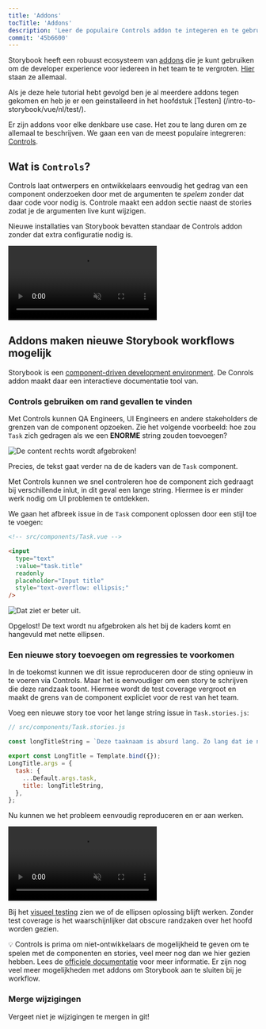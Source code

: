 ```yaml
---
title: 'Addons'
tocTitle: 'Addons'
description: 'Leer de populaire Controls addon te integeren en te gebruiken'
commit: '45b6600'
---
```

Storybook heeft een robuust ecosysteem van [addons](https://storybook.js.org/docs/vue/configure/storybook-addons) die je kunt gebruiken om de developer experience voor iedereen in het team te te vergroten. [Hier](https://storybook.js.org/addons) staan ze allemaal. 

Als je deze hele tutorial hebt gevolgd ben je al meerdere addons tegen gekomen en heb je er een geinstalleerd in het hoofdstuk [Testen] (/intro-to-storybook/vue/nl/test/).

Er zijn addons voor elke denkbare use case. Het zou te lang duren om ze allemaal te beschrijven. We gaan een van de meest populaire integreren: [Controls](https://storybook.js.org/docs/vue/essentials/controls). 

## Wat is `Controls`?
Controls laat ontwerpers en ontwikkelaars eenvoudig het gedrag van een component onderzoeken door met de argumenten te _spelem_ zonder dat daar code voor nodig is. Controle maakt een addon sectie naast de stories zodat je de argumenten live kunt wijzigen. 

Nieuwe installaties van Storybook bevatten standaar de Controls addon zonder dat extra configuratie nodig is. 

<video autoPlay muted playsInline loop>
  <source
    src="/intro-to-storybook/controls-in-action.mp4"
    type="video/mp4"
  />
</video>

## Addons maken nieuwe Storybook workflows mogelijk
Storybook is een [component-driven development environment](https://www.componentdriven.org/). De Conrols addon maakt daar een interactieve documentatie tool van.

### Controls gebruiken om rand gevallen te vinden

Met Controls kunnen QA Engineers, UI Engineers en andere stakeholders de grenzen van de component opzoeken. Zie het volgende voorbeeld: hoe zou `Task` zich gedragen als we een **ENORME** string zouden toevoegen?

![De content rechts wordt afgebroken!](/intro-to-storybook/task-edge-case.png)

Precies, de tekst gaat verder na de de kaders van de `Task` component.

Met Controls kunnen we snel controleren hoe de component zich gedraagt bij verschillende inlut, in dit geval een lange string. Hiermee is er minder werk nodig om UI problemen te ontdekken.

We gaan het afbreek issue in de `Task` component oplossen door een stijl toe te voegen:

```html
<!-- src/components/Task.vue -->

<input
  type="text"
  :value="task.title"
  readonly
  placeholder="Input title"
  style="text-overflow: ellipsis;"
/>
```

![Dat ziet er beter uit.](/intro-to-storybook/edge-case-solved-with-controls.png)

Opgelost! De text wordt nu afgebroken als het bij de kaders komt en hangevuld met nette ellipsen. 

### Een nieuwe story toevoegen om regressies te voorkomen

In de toekomst kunnen we dit issue reproduceren door de sting opnieuw in te voeren via Controls. Maar het is eenvoudiger om een story te schrijven die deze randzaak toont. Hiermee wordt de test coverage vergroot en maakt de grens van de component expliciet voor de rest van het team.

Voeg een nieuwe story toe voor het lange string issue in `Task.stories.js`:

```js
// src/components/Task.stories.js

const longTitleString = `Deze taaknaam is absurd lang. Zo lang dat ie niet zal gaan passen in de toegestane ruimte. Wat zal er gebeuren? De tekst kan door de ster die een vastgezette taak vertegenwoordigt worden geschreven. Of hij kan afgebroken worden als ie bij de ster komt. Hopelijk niet!`;

export const LongTitle = Template.bind({});
LongTitle.args = {
  task: {
    ...Default.args.task,
    title: longTitleString,
  },
};
```

Nu kunnen we het probleem eenvoudig reproduceren en er aan werken. 

<video autoPlay muted playsInline loop>
  <source
    src="/intro-to-storybook/task-stories-long-title.mp4"
    type="video/mp4"
  />
</video>

Bij het [visueel testing](/intro-to-storybook/vue/nl/test/) zien we of de ellipsen oplossing blijft werken.
Zonder test coverage is het waarschijnlijker dat obscure randzaken over het hoofd worden gezien.

<div class="aside"><p>💡 Controls is prima om niet-ontwikkelaars de mogelijkheid te geven om te spelen met de componenten en stories, veel meer nog dan we hier gezien hebben. Lees de <a href="https://storybook.js.org/docs/vue/essentials/controls">officiele documentatie</a> voor meer informatie. Er zijn nog veel meer mogelijkheden met addons om Storybook aan te sluiten bij je workflow.</div>

### Merge wijzigingen

Vergeet niet je wijzigingen te mergen in git!
